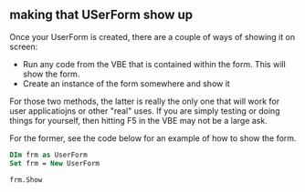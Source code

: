 ## making that USerForm show up

Once your UserForm is created, there are a couple of ways of showing it on screen:

- Run any code from the VBE that is contained within the form. This will show the form.
- Create an instance of the form somewhere and show it

For those two methods, the latter is really the only one that will work for user applicatiojns or other "real" uses. If you are simply testing or doing things for yourself, then hitting F5 in the VBE may not be a large ask.

For the former, see the code below for an example of how to show the form.

```vb
DIm frm as UserForm
Set frm = New UserForm

frm.Show
```
